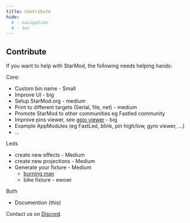 ```yaml
---
title: Contribute
hide:
  # - navigation
  # - toc
---
```


## Contribute

If you want to help with StarMod, the following needs helping hands:

Core:

* Custom bin name - Small
* Improve UI - big
* Setup StarMod.org - medium
* Print to different targets (Serial, file, net) - medium
* Promote StarMod to other communities eg Fastled community
* Improve pins viewer, see [gpio viewer](https://github.com/thelastoutpostworkshop/gpio_viewer/issues/110) - big
* Example AppModules (eg FastLed, blink, pin high/low, gyro viewer, ...)
* ...

Leds

* create new effects - Medium
* create new projections - Medium
* Generate your fixture - Medium
    * [burning man](https://3dwarehouse.sketchup.com/model/e9de47b1-02f6-4677-a2ad-e73c1af6442f/Burning-Man-Effigy)
    * bike fixture - ewowi

Both

* Documention (this)

Contact us on [Discord](https://discord.gg/VGDGGX8qvQ).
